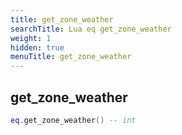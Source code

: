 ```yaml
---
title: get_zone_weather
searchTitle: Lua eq get_zone_weather
weight: 1
hidden: true
menuTitle: get_zone_weather
---
```

## get_zone_weather
```lua
eq.get_zone_weather() -- int
```
